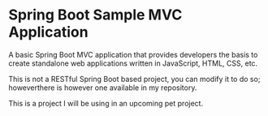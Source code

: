 # Spring Boot Sample MVC Application
A basic Spring Boot MVC application that provides developers the basis to create standalone web applications written in JavaScript, HTML, CSS, etc.

This is not a RESTful Spring Boot based project, you can modify it to do so; howeverthere is however one available in my repository.

This is a project I will be using in an upcoming pet project.
